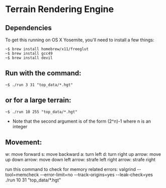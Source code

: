 # Terrain Rendering Engine

## Dependencies

To get this running on OS X Yosemite, you'll need to install a few things:

    ~$ brew install homebrew/x11/freeglut
    ~$ brew install gcc49
    ~$ brew install devil

## Run with the command:
    ~$ ./run 3 31 "top_data/*.hgt"

## or for a large terrain:
    ~$ ./run 10 255 "top_data/*.hgt"

- Note that the second argument is of the form (2^n)-1 where n is an integer

## Movement:
w: move forward
s: move backward
a: turn left
d: turn right
up arrow: move up
down arrow: move down
left arrow: strafe left
right arrow: strafe right

run this command to check for memory related errors:
valgrind --tool=memcheck --error-limit=no --track-origins=yes --leak-check=yes ./run 10 31 "top_data/*.hgt"

